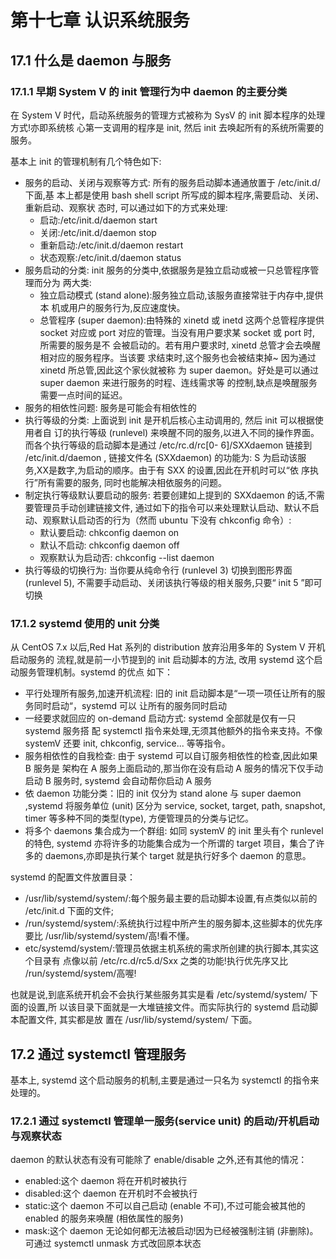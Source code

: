 # 第十七章 认识系统服务

## 17.1 什么是 daemon 与服务

### 17.1.1 早期	System	V	的	init	管理行为中	daemon	的主要分类

在 System V 时代，启动系统服务的管理方式被称为 SysV	的 init 脚本程序的处理方式!亦即系统核
心第一支调用的程序是 init, 然后 init 去唤起所有的系统所需要的服务。      

基本上 init 的管理机制有几个特色如下:     

+ 服务的启动、关闭与观察等方式:	所有的服务启动脚本通通放置于 /etc/init.d/ 下面,基
本上都是使用 bash shell script 所写成的脚本程序,需要启动、关闭、重新启动、观察状
态时,	可以通过如下的方式来处理:
  - 启动:/etc/init.d/daemon	start
  - 关闭:/etc/init.d/daemon	stop
  - 重新启动:/etc/init.d/daemon	restart
  - 状态观察:/etc/init.d/daemon	status
+ 服务启动的分类: init 服务的分类中,依据服务是独立启动或被一只总管程序管理而分为
两大类:
  - 独立启动模式 (stand alone):服务独立启动,该服务直接常驻于内存中,提供本
机或用户的服务行为,反应速度快。
  - 总管程序 (super daemon):由特殊的 xinetd	或 inetd	这两个总管程序提供	socket
对应或	port 对应的管理。当没有用户要求某 socket 或	port 时,	所需要的服务是不
会被启动的。若有用户要求时, xinetd	总管才会去唤醒相对应的服务程序。当该要
求结束时,这个服务也会被结束掉~	因为通过 xinetd 所总管,因此这个家伙就被称
为	super	daemon。好处是可以通过 super daemon 来进行服务的时程、连线需求等
的控制,缺点是唤醒服务需要一点时间的延迟。
+ 服务的相依性问题:	服务是可能会有相依性的
+ 执行等级的分类: 上面说到 init 是开机后核心主动调用的,	然后 init 可以根据使用者自
订的执行等级 (runlevel) 来唤醒不同的服务,以进入不同的操作界面。而各个执行等级的启动脚本是通过	/etc/rc.d/rc[0-
6]/SXXdaemon 链接到 /etc/init.d/daemon	,	链接文件名	(SXXdaemon)	的功能为:	S
为启动该服务,XX是数字,为启动的顺序。由于有	SXX	的设置,因此在开机时可以“依
序执行”所有需要的服务,	同时也能解决相依服务的问题。
+ 制定执行等级默认要启动的服务:	若要创建如上提到的	SXXdaemon	的话,不需要管理员手动创建链接文件, 
通过如下的指令可以来处理默认启动、默认不启动、观察默认启动否的行为（然而 ubuntu 下没有 chkconfig 命令）:
  - 默认要启动: chkconfig daemon	on
  - 默认不启动: chkconfig daemon	off
  - 观察默认为启动否:	chkconfig	--list daemon
+ 执行等级的切换行为:	当你要从纯命令行 (runlevel 3)	切换到图形界面	(runlevel
5),	不需要手动启动、关闭该执行等级的相关服务,只要“ init 5	”即可切换


### 17.1.2 systemd 使用的 unit 分类

从	CentOS 7.x 以后,Red	Hat	系列的	distribution 放弃沿用多年的 System	V	开机启动服务的
流程,就是前一小节提到的 init	启动脚本的方法, 改用	systemd	这个启动服务管理机制。systemd 的优点
如下：    

+ 平行处理所有服务,加速开机流程: 旧的	init 启动脚本是“一项一项任让所有的服务同时启动“，systemd	可以
让所有的服务同时启动
+ 一经要求就回应的 on-demand 启动方式: systemd 全部就是仅有一只	systemd	服务搭
配	systemctl	指令来处理,无须其他额外的指令来支持。不像	systemV	还要 init,
chkconfig, service...	等等指令。	
+ 服务相依性的自我检查:	由于 systemd 可以自订服务相依性的检查,因此如果 B 服务是
架构在	A	服务上面启动的,那当你在没有启动 A 服务的情况下仅手动启动 B 服务时, systemd	会自动帮你启动	A	服务
+ 依	daemon 功能分类：旧的 init 仅分为	stand	alone	与	super	daemon ,systemd	将服务单位	(unit) 区分为 service,	socket,	target,	path,
snapshot,	timer	等多种不同的类型(type),	方便管理员的分类与记忆。
+ 将多个	daemons	集合成为一个群组:	如同 systemV 的 init	里头有个 runlevel	的特色,
systemd	亦将许多的功能集合成为一个所谓的 target	项目，集合了许多的	daemons,亦即是执行某个	target 就是执行好多个
daemon 的意思。     

systemd 的配置文件放置目录：    

+ /usr/lib/systemd/system/:每个服务最主要的启动脚本设置,有点类似以前的	/etc/init.d
下面的文件;
+ /run/systemd/system/:系统执行过程中所产生的服务脚本,这些脚本的优先序要比
/usr/lib/systemd/system/高!看不懂。
+ etc/systemd/system/:管理员依据主机系统的需求所创建的执行脚本,其实这个目录有
点像以前 /etc/rc.d/rc5.d/Sxx	之类的功能!执行优先序又比	/run/systemd/system/高喔!      

也就是说,到底系统开机会不会执行某些服务其实是看 /etc/systemd/system/	下面的设置,所
以该目录下面就是一大堆链接文件。而实际执行的 systemd	启动脚本配置文件,	其实都是放
置在 /usr/lib/systemd/system/	下面。       


## 17.2 通过 systemctl 管理服务

基本上,	systemd	这个启动服务的机制,主要是通过一只名为	systemctl	的指令来处理的。    

### 17.2.1 通过	systemctl	管理单一服务(service unit) 的启动/开机启动与观察状态

daemon 的默认状态有没有可能除了 enable/disable 之外,还有其他的情况：    

+ enabled:这个 daemon	将在开机时被执行
+ disabled:这个	daemon 在开机时不会被执行
+ static:这个	daemon 不可以自己启动 (enable 不可),不过可能会被其他的 enabled 的服务来唤醒	(相依属性的服务)
+ mask:这个	daemon 无论如何都无法被启动!因为已经被强制注销	(非删除)。可通过 systemctl	unmask 方式改回原本状态



